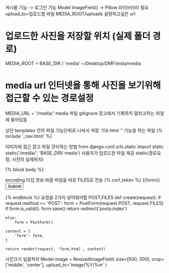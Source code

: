 게시물 기능 -> 로그인 기능
Model
ImageField() -> Pillow 라이브러리 필요
upload_to=업로드할 파일
MEDIA_ROOT/uploads  설정하고싶은 url
# 업로드한 사진을 저장할 위치 (실제 폴더 경로)
MEDIA_ROOT = BASE_DIR / 'media'
~/Desktop/DMF/insta/media
# media url 인터넷을 통해 사진을 보기위해 접근할 수 있는 경로설정
MEDIA_URL = '/media/'
media 파일 gitignore 장고에서 기록하지 말라고하는 파일에 들어있음




상단 templates 안의 파일 기능단위로 나눠서 저장
_기능.html '_' 기능을 하는 파일
{% include '_nav.html' %}



이미지에 접근
장고 파일 관리하는 방법 
from django.conf.urls.static import static
static('/media/', 'BASE_DIR/ media') 사용자가 업로드한 파일 제공
static(경로요청, 사진의 실제위치)





{% block body %}
    <form action="" method="POST" enctype="multipart/form-data"> 
    encoding 타입 정보 바꿈 파일을 따로 FILES로 전송 
        {% csrf_token %}
        {{form}}
        <input type="submit">
    </form>
{% endblock %}
요청을 2가지 넣어줘야함 POST,FILES
def create(request):
    if request.method == 'POST':
        form = PostForm(request.POST, request.FILES)
        if form.is_valid():
            form.save()
            return redirect('posts:index')

    else:
        form = PostForm()

    context = {
        'form': form,
    }

    return render(request, 'form.html', context)


사진크기 일괄처리
Model
    image = ResizedImageField(
    size=[500, 500],
    crop=['middle', 'center'],
    upload_to='image/%Y/%m'
)